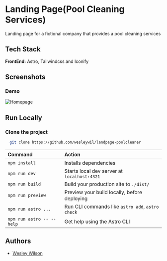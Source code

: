 
# Landing Page(Pool Cleaning Services)
Landing page for a fictional company that provides a pool cleaning services


## Tech Stack


**FrontEnd:** Astro, Tailwindcss and Iconify


## Screenshots

### Demo
![Homepage](https://i.imgur.com/h8U7vDY.gif)



## Run Locally

### Clone the project

```bash
  git clone https://github.com/wesleywil/landpage-poolcleaner
```

| Command                   | Action                                           |
| :------------------------ | :----------------------------------------------- |
| `npm install`             | Installs dependencies                            |
| `npm run dev`             | Starts local dev server at `localhost:4321`      |
| `npm run build`           | Build your production site to `./dist/`          |
| `npm run preview`         | Preview your build locally, before deploying     |
| `npm run astro ...`       | Run CLI commands like `astro add`, `astro check` |
| `npm run astro -- --help` | Get help using the Astro CLI                     |


## Authors

- [Wesley Wilson](https://github.com/wesleywil)

